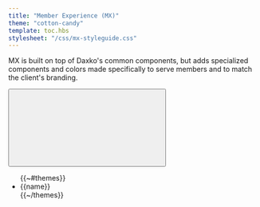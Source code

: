 ```yaml
---
title: "Member Experience (MX)"
theme: "cotton-candy"
template: toc.hbs
stylesheet: "/css/mx-styleguide.css"
---
```


MX is built on top of Daxko's common components, but adds specialized components and colors made specifically to serve members and to match the client's branding.

<link id="theme" rel="stylesheet" href="/css/themes/theme-ymca-green-blue.css">

<div class="dropdown toggle-theme tooltip tooltip-w" id="toggle-theme" aria-label="Change Theme">
  <button type="button" class="btn" data-toggle="dropdown" aria-expanded="false">
    <svg class="icon icon-gear">
      <use xlink:href="/images/icons.svg#icon-gear" />
    </svg>
  </button>
  <ul class="dropdown-menu right">
    {{~#themes}}
      <li class="dropdown-menu-item" data-toggle-theme="{{theme}}" tab-index="0">{{name}}</li>
    {{~/themes}}
  </ul>
</div>

<script>
  var styleTag = document.querySelector('#theme');
  document.querySelector('#toggle-theme').addEventListener('click', function(e) {
    var target = e.target;
    if(target.hasAttribute('data-toggle-theme')) {
      var theme = target.getAttribute('data-toggle-theme');
      styleTag.setAttribute('href', ['../css/themes/', theme].join(''));
    }
  });
</script>